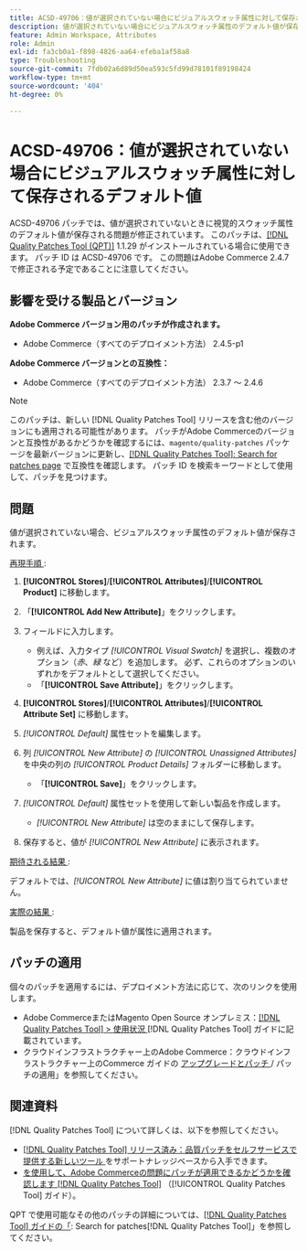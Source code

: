 ```yaml
---
title: ACSD-49706：値が選択されていない場合にビジュアルスウォッチ属性に対して保存されるデフォルト値
description: 値が選択されていない場合にビジュアルスウォッチ属性のデフォルト値が保存されるAdobe Commerceの問題を修正するために、ACSD-49706 パッチを適用します。
feature: Admin Workspace, Attributes
role: Admin
exl-id: fa3cb0a1-f898-4826-aa64-efeba1af58a8
type: Troubleshooting
source-git-commit: 7fdb02a6d89d50ea593c5fd99d78101f89198424
workflow-type: tm+mt
source-wordcount: '404'
ht-degree: 0%

---
```


# ACSD-49706：値が選択されていない場合にビジュアルスウォッチ属性に対して保存されるデフォルト値

ACSD-49706 パッチでは、値が選択されていないときに視覚的スウォッチ属性のデフォルト値が保存される問題が修正されています。 このパッチは、[[!DNL Quality Patches Tool (QPT)]](https://experienceleague.adobe.com/en/docs/commerce-operations/tools/quality-patches-tool/quality-patches-tool-to-self-serve-quality-patches) 1.1.29 がインストールされている場合に使用できます。 パッチ ID は ACSD-49706 です。 この問題はAdobe Commerce 2.4.7 で修正される予定であることに注意してください。

## 影響を受ける製品とバージョン

**Adobe Commerce バージョン用のパッチが作成されます。**

* Adobe Commerce（すべてのデプロイメント方法） 2.4.5-p1

**Adobe Commerce バージョンとの互換性：**

* Adobe Commerce（すべてのデプロイメント方法） 2.3.7 ～ 2.4.6

>[!NOTE]
>
>このパッチは、新しい [!DNL Quality Patches Tool] リリースを含む他のバージョンにも適用される可能性があります。 パッチがAdobe Commerceのバージョンと互換性があるかどうかを確認するには、`magento/quality-patches` パッケージを最新バージョンに更新し、[[!DNL Quality Patches Tool]: Search for patches page](https://experienceleague.adobe.com/tools/commerce-quality-patches/index.html) で互換性を確認します。 パッチ ID を検索キーワードとして使用して、パッチを見つけます。

## 問題

値が選択されていない場合、ビジュアルスウォッチ属性のデフォルト値が保存されます。

<u> 再現手順 </u>:

1. **[!UICONTROL Stores]**/**[!UICONTROL Attributes]**/**[!UICONTROL Product]** に移動します。
1. 「**[!UICONTROL Add New Attribute]**」をクリックします。
1. フィールドに入力します。

   * 例えば、入力タイプ *[!UICONTROL Visual Swatch]* を選択し、複数のオプション（*赤*、*緑* など）を追加します。 必ず、これらのオプションのいずれかをデフォルトとして選択してください。
   * 「**[!UICONTROL Save Attribute]**」をクリックします。

1. **[!UICONTROL Stores]**/**[!UICONTROL Attributes]**/**[!UICONTROL Attribute Set]** に移動します。
1. *[!UICONTROL Default]* 属性セットを編集します。
1. 列 *[!UICONTROL New Attribute]* の *[!UICONTROL Unassigned Attributes]* を中央の列の *[!UICONTROL Product Details]* フォルダーに移動します。

   * 「**[!UICONTROL Save]**」をクリックします。

1. *[!UICONTROL Default]* 属性セットを使用して新しい製品を作成します。

   * *[!UICONTROL New Attribute]* は空のままにして保存します。

1. 保存すると、値が *[!UICONTROL New Attribute]* に表示されます。

<u> 期待される結果 </u>:

デフォルトでは、*[!UICONTROL New Attribute]* に値は割り当てられていません。

<u> 実際の結果 </u>:

製品を保存すると、デフォルト値が属性に適用されます。

## パッチの適用

個々のパッチを適用するには、デプロイメント方法に応じて、次のリンクを使用します。

* Adobe CommerceまたはMagento Open Source オンプレミス：[[!DNL Quality Patches Tool] > 使用状況 ](/help/tools/quality-patches-tool/usage.md)[!DNL Quality Patches Tool] ガイドに記載されています。
* クラウドインフラストラクチャー上のAdobe Commerce：クラウドインフラストラクチャー上のCommerce ガイドの [ アップグレードとパッチ ](https://experienceleague.adobe.com/docs/commerce-cloud-service/user-guide/develop/upgrade/apply-patches.html)/ パッチの適用」を参照してください。

## 関連資料

[!DNL Quality Patches Tool] について詳しくは、以下を参照してください。

* [[!DNL Quality Patches Tool]  リリース済み：品質パッチをセルフサービスで提供する新しいツール ](https://experienceleague.adobe.com/en/docs/commerce-operations/tools/quality-patches-tool/quality-patches-tool-to-self-serve-quality-patches) をサポートナレッジベースから入手できます。
* [ を使用して、Adobe Commerceの問題にパッチが適用できるかどうかを確認します  [!DNL Quality Patches Tool]](/help/tools/quality-patches-tool/patches-available-in-qpt/check-patch-for-magento-issue-with-magento-quality-patches.md) （[!UICONTROL Quality Patches Tool] ガイド）。


QPT で使用可能なその他のパッチの詳細については、[[!DNL Quality Patches Tool] ガイドの「](https://experienceleague.adobe.com/tools/commerce-quality-patches/index.html): Search for patches[!DNL Quality Patches Tool]」を参照してください。

